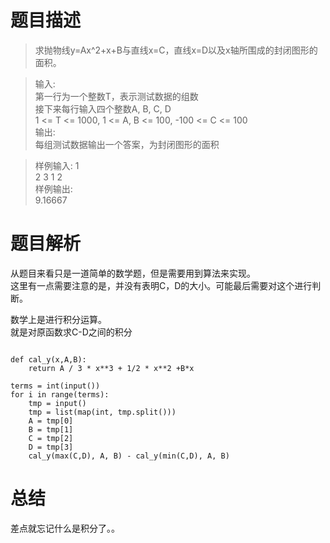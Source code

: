 # 题目描述
>求抛物线y=Ax^2+x+B与直线x=C，直线x=D以及x轴所围成的封闭图形的面积。  

>输入:  
第一行为一个整数T，表示测试数据的组数  
接下来每行输入四个整数A, B, C, D  
1 <= T <= 1000, 1 <= A, B <= 100, -100 <= C <= 100  
输出:  
每组测试数据输出一个答案，为封闭图形的面积  

>样例输入:
1  
2 3 1 2  
样例输出:  
9.16667

# 题目解析
从题目来看只是一道简单的数学题，但是需要用到算法来实现。  
这里有一点需要注意的是，并没有表明C，D的大小。可能最后需要对这个进行判断。

数学上是进行积分运算。  
就是对原函数求C-D之间的积分

```python3

def cal_y(x,A,B):
	return A / 3 * x**3 + 1/2 * x**2 +B*x

terms = int(input())
for i in range(terms):
	tmp = input()
	tmp = list(map(int, tmp.split()))
	A = tmp[0]
	B = tmp[1]
	C = tmp[2]
	D = tmp[3]
	cal_y(max(C,D), A, B) - cal_y(min(C,D), A, B)

```

# 总结

差点就忘记什么是积分了。。